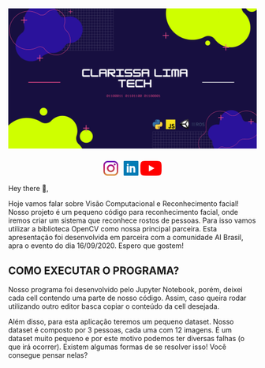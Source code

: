 
# [![Clarissa Lima Tech](https://github.com/Clalloures/ReconhecimentoFacialSimplesPython/blob/master/Capa.png)](https://github.com/Clalloures/Clalloures/blob/master/Capa.png)

<p align='center'>
<a href="https://instagram.com/clarissalimatech/"><img height="30" src="https://github.com/Clalloures/Clalloures/blob/master/icon/instagram.jpg?raw=true"></a>&nbsp;&nbsp;
<a href="https://www.linkedin.com/in/clarissa-lima-4a26b3149/"><img height="30" src="https://github.com/Clalloures/Clalloures/blob/master/icon/linkedin.png?raw=true"></a>
<a href="https://www.youtube.com/channel/UCG_sgEqK2LxMa7qCmmTFnVg/video"><img height="30" src="https://github.com/Clalloures/Clalloures/blob/master/icon/youtube.png?raw=true"></a>
</p>

Hey there 👋,

Hoje vamos falar sobre Visão Computacional e Reconhecimento facial! Nosso projeto é um pequeno código para reconhecimento facial, onde iremos criar um sistema que reconhece rostos de pessoas. Para isso vamos utilizar a biblioteca OpenCV como nossa principal parceira. Esta apresentação foi desenvolvida em parceira com a comunidade AI Brasil, apra o evento do dia 16/09/2020. Espero que gostem!


## COMO EXECUTAR O PROGRAMA?

Nosso programa foi desenvolvido pelo Jupyter Notebook, porém, deixei cada cell contendo uma parte de nosso código. Assim, caso queira rodar utilizando outro editor basca copiar o conteúdo da cell desejada. 

Além disso, para esta aplicação teremos um pequeno dataset. Nosso dataset é composto por 3 pessoas, cada uma com 12 imagens. É um dataset muito pequeno e por este motivo podemos ter diversas falhas (o que irá ocorrer). Existem algumas formas de se resolver isso! Você consegue pensar nelas?


